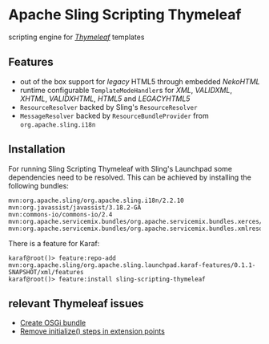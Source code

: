 Apache Sling Scripting Thymeleaf
================================

scripting engine for [_Thymeleaf_](http://www.thymeleaf.org) templates

Features
--------

* out of the box support for _legacy_ HTML5 through embedded _NekoHTML_
* runtime configurable `TemplateModeHandler`s for _XML_, _VALIDXML_, _XHTML_, _VALIDXHTML_, _HTML5_ and _LEGACYHTML5_
* `ResourceResolver` backed by Sling's `ResourceResolver`
* `MessageResolver` backed by `ResourceBundleProvider` from `org.apache.sling.i18n`

Installation
------------

For running Sling Scripting Thymeleaf with Sling's Launchpad some dependencies need to be resolved. This can be achieved by installing the following bundles:

    mvn:org.apache.sling/org.apache.sling.i18n/2.2.10
    mvn:org.javassist/javassist/3.18.2-GA
    mvn:commons-io/commons-io/2.4
    mvn:org.apache.servicemix.bundles/org.apache.servicemix.bundles.xerces/2.11.0_1
    mvn:org.apache.servicemix.bundles/org.apache.servicemix.bundles.xmlresolver/1.2_5

There is a feature for Karaf:

    karaf@root()> feature:repo-add mvn:org.apache.sling/org.apache.sling.launchpad.karaf-features/0.1.1-SNAPSHOT/xml/features
    karaf@root()> feature:install sling-scripting-thymeleaf

relevant Thymeleaf issues
-------------------------

* [Create OSGi bundle](https://github.com/thymeleaf/thymeleaf/issues/32)
* [Remove initialize() steps in extension points](https://github.com/thymeleaf/thymeleaf/issues/54)
